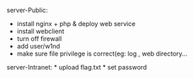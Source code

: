 server-Public:

* install nginx + php & deploy web service
* install webclient
* turn off firewall
* add user/w1nd
* make sure file privilege is correct(eg: log , web directory...

server-Intranet:
    * upload flag.txt
    * set password